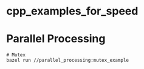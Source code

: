 # cpp_examples_for_speed

# Parallel Processing
```shell
# Mutex
bazel run //parallel_processing:mutex_example
```